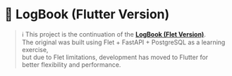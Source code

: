 # 📓 LogBook (Flutter Version)

> ℹ️ This project is the continuation of the **[LogBook (Flet Version)](https://github.com/Fakhrul-Hakimy/LogBook)**.  
> The original was built using Flet + FastAPI + PostgreSQL as a learning exercise,  
> but due to Flet limitations, development has moved to Flutter for better flexibility and performance.
